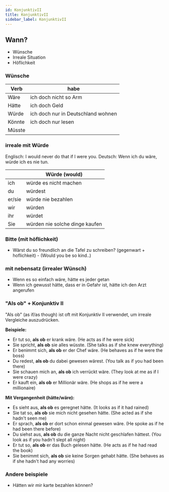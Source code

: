 ```yaml
---
id: KonjunktivII
title: KonjunktivII
sidebar_label: KonjunktivII
---
```


## Wann?

- Wünsche
- Irreale Situation
- Höflichkeit

### Wünsche

| Verb   | habe                               |
| ------ | ---------------------------------- |
| Wäre   | ich doch nicht so Arm              |
| Hätte  | ich doch Geld                      |
| Würde  | ich doch nur in Deutschland wohnen |
| Könnte | ich doch nur lesen                 |
| Müsste |                                    |

### irreale mit Würde

Englisch: I would never do that if I were you.
Deutsch: Wenn ich du wäre, würde ich es nie tun.

|        | Würde (would)                  |
| ------ | ------------------------------ |
| ich    | würde es nicht machen          |
| du     | würdest                        |
| er/sie | würde nie bezahlen             |
| wir    | würden                         |
| ihr    | würdet                         |
| Sie    | würden nie solche dinge kaufen |

### Bitte (mit höflichkeit)

- Wärst du so freundlich an die Tafel zu schreiben? (gegenwart + hoflichkeit) - (Would you be so kind..)

### mit nebensatz (irrealer Wünsch)

- Wenn es so einfach wäre, hätte es jeder getan
- Wenn ich gewusst hätte, dass er in Gefahr ist, hätte ich den Arzt angerufen

### "Als ob" + Konjunktiv II

"Als ob" (as if/as though) ist oft mit Konjunktiv II verwendet, um irreale Vergleiche auszudrücken.

**Beispiele:**

- Er tut so, **als ob** er krank wäre. (He acts as if he were sick)
- Sie spricht, **als ob** sie alles wüsste. (She talks as if she knew everything)
- Er benimmt sich, **als ob** er der Chef wäre. (He behaves as if he were the boss)
- Du redest, **als ob** du dabei gewesen wärest. (You talk as if you had been there)
- Sie schauen mich an, **als ob** ich verrückt wäre. (They look at me as if I were crazy)
- Er kauft ein, **als ob** er Millionär wäre. (He shops as if he were a millionaire)

**Mit Vergangenheit (hätte/wäre):**

- Es sieht aus, **als ob** es geregnet hätte. (It looks as if it had rained)
- Sie tat so, **als ob** sie mich nicht gesehen hätte. (She acted as if she hadn't seen me)
- Er sprach, **als ob** er dort schon einmal gewesen wäre. (He spoke as if he had been there before)
- Du siehst aus, **als ob** du die ganze Nacht nicht geschlafen hättest. (You look as if you hadn't slept all night)
- Er tut so, **als ob** er das Buch gelesen hätte. (He acts as if he had read the book)
- Sie benimmt sich, **als ob** sie keine Sorgen gehabt hätte. (She behaves as if she hadn't had any worries)

### Andere beispiele

- Hätten wir mir karte bezahlen können?
